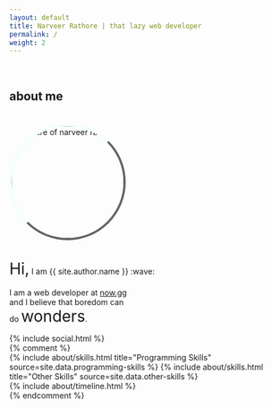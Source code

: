```yaml
---
layout: default
title: Narveer Rathore | that lazy web developer
permalink: /
weight: 2
---
```

<style>
.avatar {
    width: 200px;
    border-radius: 50%;
    overflow: hidden;
    margin: 20px 0;
    border: 4px solid;
    border: 4px solid rgba(100, 100, 100, 1);
    border-left-color: azure;
    border-top-color: azure;
}
.avatar:hover {
    filter: opacity(0.5);
}
.emp {
    font-size: 2em;
}
@media screen and (max-width: 600px) {
    .d-mob-none {
        display: none;
    }
}
</style>

<div class="text-center">
    <br />
    <h2 class="d-mob-none"><b>about me</b></h2>
    <img class="avatar" src="assets/image.jpg" alt="picture of narveer rathore" />
    <p>
    <span class="emp">Hi,</span> I am {{ site.author.name }} :wave:<br>
    <br /> I am a web developer at <a href="https://now.gg" target="_blank">now.gg</a><br /> and I believe that boredom can <br > do <span class="emp">wonders</span>.
    </p>
</div>
<div>
  {% include social.html %}
</div>
{% comment %}
<div class="row">
{% include about/skills.html title="Programming Skills" source=site.data.programming-skills %}
{% include about/skills.html title="Other Skills" source=site.data.other-skills %}
</div>
<div class="row">
{% include about/timeline.html %}
</div>
{% endcomment %}